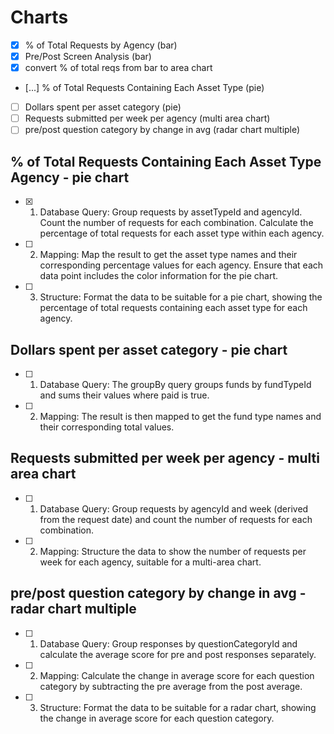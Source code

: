 # Charts

- [x] % of Total Requests by Agency (bar)
- [x] Pre/Post Screen Analysis (bar)
- [x] convert % of total reqs from bar to area chart
- [...] % of Total Requests Containing Each Asset Type (pie)
- [ ] Dollars spent per asset category (pie)
- [ ] Requests submitted per week per agency (multi area chart)
- [ ] pre/post question category by change in avg (radar chart multiple)

## % of Total Requests Containing Each Asset Type Agency - pie chart

- [x] 1. Database Query:
     Group requests by assetTypeId and agencyId.
     Count the number of requests for each combination.
     Calculate the percentage of total requests for each asset type within each agency.
- [ ] 2. Mapping:
     Map the result to get the asset type names and their corresponding percentage values for each agency.
     Ensure that each data point includes the color information for the pie chart.
- [ ] 3. Structure:
     Format the data to be suitable for a pie chart, showing the percentage of total requests containing each asset type for each agency.

## Dollars spent per asset category - pie chart

- [ ] 1. Database Query: The groupBy query groups funds by fundTypeId and sums their values where paid is true.
- [ ] 2. Mapping: The result is then mapped to get the fund type names and their corresponding total values.

## Requests submitted per week per agency - multi area chart

- [ ] 1. Database Query: Group requests by agencyId and week (derived from the request date) and count the number of requests for each combination.
- [ ] 2. Mapping: Structure the data to show the number of requests per week for each agency, suitable for a multi-area chart.

## pre/post question category by change in avg - radar chart multiple

- [ ] 1. Database Query: Group responses by questionCategoryId and calculate the average score for pre and post responses separately.
- [ ] 2. Mapping: Calculate the change in average score for each question category by subtracting the pre average from the post average.
- [ ] 3. Structure: Format the data to be suitable for a radar chart, showing the change in average score for each question category.
